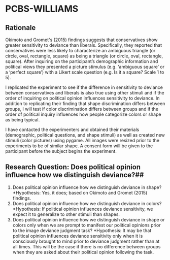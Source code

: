 # PCBS-WILLIAMS

## Rationale ##
Okimoto and Gromet's (2015) findings suggests that conservatives show greater sensitivity to deviance than liberals. Specifically, they reported that conservatives were less likely to characterize an ambiguous triangle (or circle, oval, rectangle, square) as being a triangle (or circle, oval, rectangle, square). After inquiring on the participant’s demographic information and political views they presented a picture stimulus (e.g. ‘ambiguous square’ or a ‘perfect square’) with a Likert scale question (e.g. Is it a square? Scale 1 to 5). 

I replicated the experiment to see if the difference in sensitivity to deviance between conservatives and liberals is also true using other stimuli and if the order of inquiring on political opinion influences sensitivity to deviance. In addition to replicating their finding that shape discrimination differs between groups, I will test if color discrimination differs between groups and if the order of political inquiry influences how people categorize colors or shape as being typical. 

I have contacted the experimenters and obtained their materials (demographic, political questions, and shape stimuli) as well as created new stimuli (color pictures) using pygame.  All images were resized prior to the experiments to be of similar shape. A consent form will be given to the participant before the subject begins the experiment. 

## Research Question: Does political opinion influence how we distinguish deviance?##
1.	Does political opinion influence how we distinguish deviance in shape? 
*Hypothesis: Yes, it does; based on Okimoto and Gromet (2015) findings.
2.	Does political opinion influence how we distinguish deviance in colors?
*Hypothesis: If political opinion influences deviance sensitivity, we expect it to generalize to other stimuli than shapes.  
3.	Does political opinion influence how we distinguish deviance in shape or colors only when we are prompt to manifest our political opinions prior to the image deviance judgment task?
*Hypothesis: It may be that political opinion influences deviance sensitivity only when it is consciously brought to mind prior to deviance judgment rather than at all times. This will be the case if there is no difference between groups when they are asked about their political opinion following the task. 
